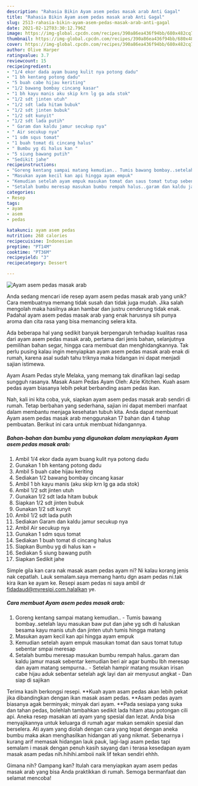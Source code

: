 ```yaml
---
description: "Rahasia Bikin Ayam asem pedas masak arab Anti Gagal"
title: "Rahasia Bikin Ayam asem pedas masak arab Anti Gagal"
slug: 2513-rahasia-bikin-ayam-asem-pedas-masak-arab-anti-gagal
date: 2021-02-12T03:30:12.796Z
image: https://img-global.cpcdn.com/recipes/390a86ea436f94bb/680x482cq70/ayam-asem-pedas-masak-arab-foto-resep-utama.jpg
thumbnail: https://img-global.cpcdn.com/recipes/390a86ea436f94bb/680x482cq70/ayam-asem-pedas-masak-arab-foto-resep-utama.jpg
cover: https://img-global.cpcdn.com/recipes/390a86ea436f94bb/680x482cq70/ayam-asem-pedas-masak-arab-foto-resep-utama.jpg
author: Olive Harper
ratingvalue: 3.7
reviewcount: 15
recipeingredient:
- "1/4 ekor dada ayam buang kulit nya potong dadu"
- "1 bh kentang potong dadu"
- "5 buah cabe hijau keriting"
- "1/2 bawang bombay cincang kasar"
- "1 bh kayu manis aku skip krn lg ga ada stok"
- "1/2 sdt jinten utuh"
- "1/2 sdt lada hitam bubuk"
- "1/2 sdt jinten bubuk"
- "1/2 sdt kunyit"
- "1/2 sdt lada putih"
- " Garam dan kaldu jamur secukup nya"
- " Air secukup nya"
- "1 sdm squs tomat"
- "1 buah tomat di cincang halus"
- " Bumbu yg di halus kan "
- "5 siung bawang putih"
- "Sedikit jahe"
recipeinstructions:
- "Goreng kentang sampai matang kemudian.. Tumis bawang bombay..setelah layu masukan baw put dan jahe yg sdh di haluskan besama kayu manis utuh dan jinten utuh tumis hingga matang"
- "Masukan ayam kecil kan api hingga ayam empuk"
- "Kemudian setelah ayam empuk masukan tomat dan saus tomat tutup sebentar smpai meresap"
- "Setalah bumbu meresap masukan bumbu rempah halus..garam dan kaldu jamur masak sebentar kemudian beri air agar bumbu lbh meresap dan ayam matang sempurna.. Setelah hampir matang msukan irisan cabe hijau aduk sebentar setelah agk layi dan air menyusut angkat  Dan siap di sajikan"
categories:
- Resep
tags:
- ayam
- asem
- pedas

katakunci: ayam asem pedas 
nutrition: 268 calories
recipecuisine: Indonesian
preptime: "PT14M"
cooktime: "PT36M"
recipeyield: "3"
recipecategory: Dessert

---
```



![Ayam asem pedas masak arab](https://img-global.cpcdn.com/recipes/390a86ea436f94bb/680x482cq70/ayam-asem-pedas-masak-arab-foto-resep-utama.jpg)

Anda sedang mencari ide resep ayam asem pedas masak arab yang unik? Cara membuatnya memang tidak susah dan tidak juga mudah. Jika salah mengolah maka hasilnya akan hambar dan justru cenderung tidak enak. Padahal ayam asem pedas masak arab yang enak harusnya sih punya aroma dan cita rasa yang bisa memancing selera kita.

Ada beberapa hal yang sedikit banyak berpengaruh terhadap kualitas rasa dari ayam asem pedas masak arab, pertama dari jenis bahan, selanjutnya pemilihan bahan segar, hingga cara membuat dan menghidangkannya. Tak perlu pusing kalau ingin menyiapkan ayam asem pedas masak arab enak di rumah, karena asal sudah tahu triknya maka hidangan ini dapat menjadi sajian istimewa.

Ayam Asam Pedas style Melaka, yang memang tak dinafikan lagi sedap sungguh rasanya. Masak Asam Pedas Ayam Oleh: Azie Kitchen. Kuah asam pedas ayam biasanya lebih pekat berbanding asam pedas ikan.


Nah, kali ini kita coba, yuk, siapkan ayam asem pedas masak arab sendiri di rumah. Tetap berbahan yang sederhana, sajian ini dapat memberi manfaat dalam membantu menjaga kesehatan tubuh kita. Anda dapat membuat Ayam asem pedas masak arab menggunakan 17 bahan dan 4 tahap pembuatan. Berikut ini cara untuk membuat hidangannya.

<!--inarticleads1-->

##### Bahan-bahan dan bumbu yang digunakan dalam menyiapkan Ayam asem pedas masak arab:

1. Ambil 1/4 ekor dada ayam buang kulit nya potong dadu
1. Gunakan 1 bh kentang potong dadu
1. Ambil 5 buah cabe hijau keriting
1. Sediakan 1/2 bawang bombay cincang kasar
1. Ambil 1 bh kayu manis (aku skip krn lg ga ada stok)
1. Ambil 1/2 sdt jinten utuh
1. Gunakan 1/2 sdt lada hitam bubuk
1. Siapkan 1/2 sdt jinten bubuk
1. Gunakan 1/2 sdt kunyit
1. Ambil 1/2 sdt lada putih
1. Sediakan  Garam dan kaldu jamur secukup nya
1. Ambil  Air secukup nya
1. Gunakan 1 sdm squs tomat
1. Sediakan 1 buah tomat di cincang halus
1. Siapkan  Bumbu yg di halus kan =
1. Sediakan 5 siung bawang putih
1. Siapkan Sedikit jahe


Simple gila kan cara nak masak asam pedas ayam ni? Ni kalau korang jenis nak cepatlah. Lauk semalam.saya memang hantu dgn asam pedas ni.tak kira ikan ke ayam ke. Resepi asam pedas ni saya ambil dr fidadaud@myresipi.com.halalkan ye. 

<!--inarticleads2-->

##### Cara membuat Ayam asem pedas masak arab:

1. Goreng kentang sampai matang kemudian.. - Tumis bawang bombay..setelah layu masukan baw put dan jahe yg sdh di haluskan besama kayu manis utuh dan jinten utuh tumis hingga matang
1. Masukan ayam kecil kan api hingga ayam empuk
1. Kemudian setelah ayam empuk masukan tomat dan saus tomat tutup sebentar smpai meresap
1. Setalah bumbu meresap masukan bumbu rempah halus..garam dan kaldu jamur masak sebentar kemudian beri air agar bumbu lbh meresap dan ayam matang sempurna.. - Setelah hampir matang msukan irisan cabe hijau aduk sebentar setelah agk layi dan air menyusut angkat -  Dan siap di sajikan


Terima kasih berkongsi resepi. **Kuah ayam asam pedas akan lebih pekat jika dibandingkan dengan ikan masak asam pedas. **Asam pedas ayam biasanya agak berminyak; minyak dari ayam. **Pada sesiapa yang suka dan tahan pedas, bolehlah tambahkan sedikit lada hitam atau potongan cili api. Aneka resep masakan ati ayam yang spesial dan lezat. Anda bisa menyajikannya untuk keluarga di rumah agar makan semakin spesial dan berselera. Ati ayam yang diolah dengan cara yang tepat dengan aneka bumbu maka akan menghasilkan hidangan ati yang nikmat. Sebenarnya i kurang arif memasak hidangan lauk pauk, lagi-lagi asam pedas tapi semalam i masak dengan penuh kasih sayang dan i terasa kesedapan ayam masak asam pedas nih.hihihi.amboii naik lif tekan sendiri ehhh. 

Gimana nih? Gampang kan? Itulah cara menyiapkan ayam asem pedas masak arab yang bisa Anda praktikkan di rumah. Semoga bermanfaat dan selamat mencoba!
